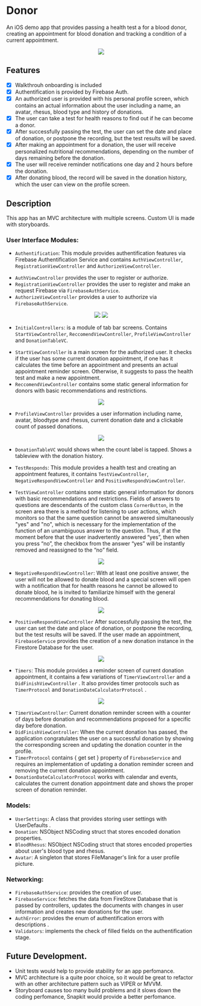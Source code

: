 # Donor
An iOS demo app that provides passing a health test а for a blood donor, creating an appointment for blood donation and tracking a condition of a current appointment.

<p align="center">
  <img src="https://media.giphy.com/media/gFX7GdPFSZgQNAGftb/giphy.gif">
</p>

## Features
- [X] Walkthrouh onboarding is included 
- [X] Authentification is provided by Firebase Auth.
- [X] An authorized user is provided with his personal profile screen, which contains an actual information about the user including a name, an avatar, rhesus, blood type and history of donations. 
- [X] The user can take a test for health reasons to find out if he can become a donor.
- [X] After successfully passing the test, the user can set the date and place of donation, or postpone the recording, but the test results will be saved.
- [X] After making an appointment for a donation, the user will receive personalized nutritional recommendations, depending on the number of days remaining before the donation.
- [X] The user will receive reminder notifications one day and 2 hours before the donation.
- [X] After donating blood, the record will be saved in the donation history, which the user can view on the profile screen.
## Description

This app has an MVC architecture with multiple screens. Custom UI is made with storyboards.

### User Interface Modules:
* `Authentification`: This module provides authentification features via Firebase Authentification Service and contains  `AuthViewController`,  `RegistrationViewController` and  `AuthorizeViewController`. 
- `AuthViewController` provides the user to register or authorize. 
- `RegistrationViewController` provides the user to register and make an request Firebase via  `FirebaseAuthService`.
- `AuthorizeViewController` provides a user to authorize via `FirebaseAuthService`.

<p align="middle">
<img src="https://media.giphy.com/media/vyOKOHHSudf2oUtoBu/giphy.gif">
  <img src="https://media.giphy.com/media/NGsK8SweNleMQvdub6/giphy.gif"> 
</p>

* `InitialControllers`: is a module of tab bar screens. Contains  `StartViewController`,  `ReccomendViewController`,   `ProfileViewController` and `DonationTableVC`. 
- `StartViewController` is a main screen for the authorized user. It checks if the user has some current donation appointment, if one has it calculates the time before an appointment and presents an actual appointment reminder screen. Otherwise, it suggests to pass the health test and make a new appointment. 
- `ReccomendViewController` contains some static general information for donors with basic recommendations and restrictions.

<p align="center">
  <img src="https://media.giphy.com/media/n4jutx7VnwWkIttIos/giphy.gif">
</p>

- `ProfileViewController` provides a user information including name, avatar, bloodtype and rhesus, current donation date and a clickable count of passed donations.

<p align="center">
  <img src="https://media.giphy.com/media/6S7And6yP73xmcOzlF/giphy.gif">
</p>

- `DonationTableVC` would shows when the count label is tapped. Shows a tableview with the donation history.

* `TestResponds`: This module provides a health test and creating an appointment features, it contains  `TestViewController`,  `NegativeRespondViewController` and  `PositiveRespondViewController`. 
- `TestViewController` contains some static general information for donors with basic recommendations and restrictions. Fields of answers to questions are descendants of the custom class `CornerButton`, in the screen area there is a method for listening to user actions, which monitors so that the same question cannot be answered simultaneously "yes" and "no", which is necessary for the implementation of the function of an unambiguous answer to the question. Thus, if at the moment before that the user inadvertently answered “yes”, then when you press “no”, the checkbox from the answer “yes” will be instantly removed and reassigned to the “no” field.

<p align="center">
  <img src="https://media.giphy.com/media/XLYptI0TuD5YssGd2g/giphy.gif">
</p>

- `NegativeRespondViewController`: With at least one positive answer, the user will not be allowed to donate blood and a special screen will open with a notification that for health reasons he cannot be allowed to donate blood, he is invited to familiarize himself with the general recommendations for donating blood.

<p align="center">
  <img src="https://media.giphy.com/media/cjQCIl12nr7TzGq3ca/giphy.gif">
</p>

- `PositiveRespondViewController` After successfully passing the test, the user can set the date and place of donation, or postpone the recording, but the test results will be saved. If the user made an appointment, `FirebaseService` provides the creation of a new donation instance in the Firestore Database for the user.

<p align="center">
  <img src="https://media.giphy.com/media/hiv4QFD7IVhyyEnFnB/giphy.gif">
</p>

* `Timers`: This module provides a reminder screen of current donation appointment, it contains  a few variations of `TimerViewController` and a `DidFinishViewController` . It also provides timer protocols such as `TimerProtocol` and `DonationDateCalculatorProtocol`   . 

<p align="center">
  <img src="https://media.giphy.com/media/iRB9kiqYaAoBb8mLkp/giphy.gif">
</p>

- `TimerViewController`: Current donation reminder screen with a counter of days before donation and recommendations proposed for a specific day before donation.
- `DidFinishViewController`: When the current donation has passed, the application congratulates the user on a successful donation by showing the corresponding screen and updating the donation counter in the profile.
- `TimerProtocol` contains { get set } property of `FirebaseService` and requires an implementation of updating a donation reminder screen and removing the current donation appointment.
- `DonationDateCalculatorProtocol` works with calendar and events, calculates the current donation appointment date and shows the proper screen of donation reminder.

### Models:
* `UserSettings`: A class that provides storing user settings with UserDefaults .
* `Donation`: NSObject NSCoding struct that stores encoded donation properties.
* `BloodRhesus`: NSObject NSCoding struct that stores encoded properties about user's blood type and rhesus.
* `Avatar`: A singleton that stores  FileManager's link for a user profile picture.

### Networking:
* `FirebaseAuthService`: provides the creation of user.
* `FirebaseService`: fetches the data from FireStore Database that is passed by controllers, updates the documents with changes in user information and creates new donations for the user.
* `AuthError`: provides the enum of authentification errors with descriptions .
* `Validators`: implements the check of filled fields on the authentification stage.

## Future Development.

- Unit tests would help to provide stability for an app perfomance.
- MVC architecture is a quite poor choice, so it would be great to refactor with an other architecture pattern such as VIPER or MVVM.
- Storyboard causes too many build problems and it slows down the coding perfomance, Snapkit would provide a better perfomance. 

